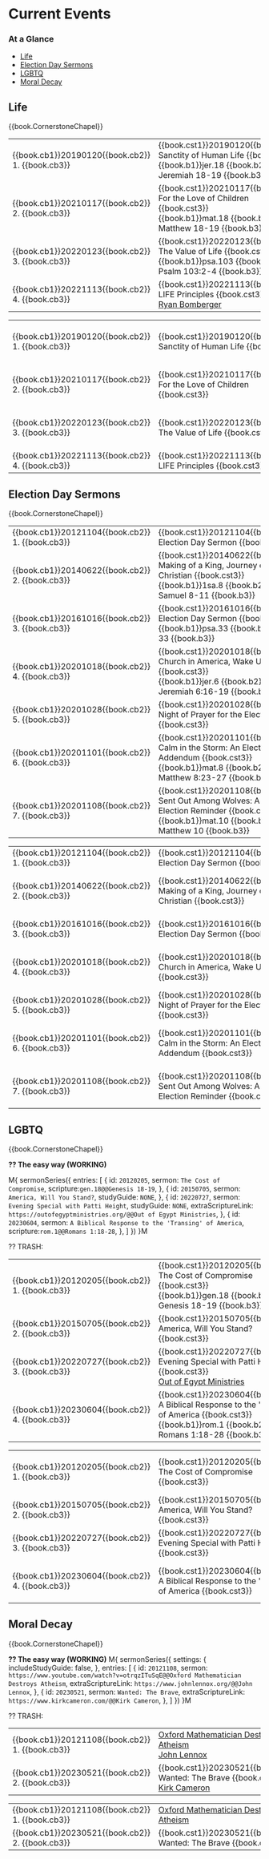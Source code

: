 # Current Events

### At a Glance

- [Life](#life)
- [Election Day Sermons](#election-day-sermons)
- [LGBTQ](#lgbtq)
- [Moral Decay](#moral-decay)

## Life

{{book.CornerstoneChapel}}

<!-- MASTER: vertical layout for "cell phone" responsive show/hide -->
<div class="phone">
<table>

<tr><td> {{book.cb1}}20190120{{book.cb2}} 1. {{book.cb3}} </td><td> {{book.cst1}}20190120{{book.cst2}} Sanctity of Human Life   {{book.cst3}} <br/> {{book.b1}}jer.18  {{book.b2}} Jeremiah 18-19 {{book.b3}}             </td><td> 01/20/2019 <br/> {{book.csg1}}20190120.pdf{{book.csg2}} </td>
<tr><td> {{book.cb1}}20210117{{book.cb2}} 2. {{book.cb3}} </td><td> {{book.cst1}}20210117{{book.cst2}} For the Love of Children {{book.cst3}} <br/> {{book.b1}}mat.18  {{book.b2}} Matthew 18-19  {{book.b3}}             </td><td> 01/17/2021 <br/> {{book.csg1}}20210117.pdf{{book.csg2}} </td>
<tr><td> {{book.cb1}}20220123{{book.cb2}} 3. {{book.cb3}} </td><td> {{book.cst1}}20220123{{book.cst2}} The Value of Life        {{book.cst3}} <br/> {{book.b1}}psa.103 {{book.b2}} Psalm 103:2-4  {{book.b3}}             </td><td> 01/23/2022 <br/>                                        </td>
<tr><td> {{book.cb1}}20221113{{book.cb2}} 4. {{book.cb3}} </td><td> {{book.cst1}}20221113{{book.cst2}} LIFE Principles          {{book.cst3}} <br/> <a href="https://RadianceFoundation.org/" target="_blank"> Ryan Bomberger</a> </td><td> 11/13/2022 <br/>                                        </td>

</table>
</div>

<!-- COPY: horizontal layout for "desktop/tablet" responsive show/hide (simply add 2 columns to header and replace TWO FROM <br/> TO </td><td> -->
<div class="desktop">
<table>

<tr><td> {{book.cb1}}20190120{{book.cb2}} 1. {{book.cb3}} </td><td> {{book.cst1}}20190120{{book.cst2}} Sanctity of Human Life   {{book.cst3}} </td><td> {{book.b1}}jer.18  {{book.b2}} Jeremiah 18-19 {{book.b3}}             </td><td> 01/20/2019 </td><td> {{book.csg1}}20190120.pdf{{book.csg2}} </td>
<tr><td> {{book.cb1}}20210117{{book.cb2}} 2. {{book.cb3}} </td><td> {{book.cst1}}20210117{{book.cst2}} For the Love of Children {{book.cst3}} </td><td> {{book.b1}}mat.18  {{book.b2}} Matthew 18-19  {{book.b3}}             </td><td> 01/17/2021 </td><td> {{book.csg1}}20210117.pdf{{book.csg2}} </td>
<tr><td> {{book.cb1}}20220123{{book.cb2}} 3. {{book.cb3}} </td><td> {{book.cst1}}20220123{{book.cst2}} The Value of Life        {{book.cst3}} </td><td> {{book.b1}}psa.103 {{book.b2}} Psalm 103:2-4  {{book.b3}}             </td><td> 01/23/2022 </td><td>                                        </td>
<tr><td> {{book.cb1}}20221113{{book.cb2}} 4. {{book.cb3}} </td><td> {{book.cst1}}20221113{{book.cst2}} LIFE Principles          {{book.cst3}} </td><td> <a href="https://RadianceFoundation.org/" target="_blank"> Ryan Bomberger</a> </td><td> 11/13/2022 </td><td>                                        </td>

</table>
</div>



## Election Day Sermons

{{book.CornerstoneChapel}}


<!-- MASTER: vertical layout for "cell phone" responsive show/hide -->
<div class="phone">
<table>

<tr><td> {{book.cb1}}20121104{{book.cb2}} 1. {{book.cb3}} </td><td> {{book.cst1}}20121104{{book.cst2}} Election Day Sermon                             {{book.cst3}} <br/>                                                                 </td><td> 11/04/2012                                              </td>
<tr><td> {{book.cb1}}20140622{{book.cb2}} 2. {{book.cb3}} </td><td> {{book.cst1}}20140622{{book.cst2}} Making of a King, Journey of a Christian        {{book.cst3}} <br/> {{book.b1}}1sa.8   {{book.b2}} 1 Samuel 8-11    {{book.b3}} </td><td> 06/22/2014 <br/> {{book.csg1}}20140622.pdf{{book.csg2}} </td>
<tr><td> {{book.cb1}}20161016{{book.cb2}} 3. {{book.cb3}} </td><td> {{book.cst1}}20161016{{book.cst2}} Election Day Sermon                             {{book.cst3}} <br/> {{book.b1}}psa.33  {{book.b2}} Psalm 33         {{book.b3}} </td><td> 10/16/2016                                              </td>
<tr><td> {{book.cb1}}20201018{{book.cb2}} 4. {{book.cb3}} </td><td> {{book.cst1}}20201018{{book.cst2}} Church in America, Wake Up!                     {{book.cst3}} <br/> {{book.b1}}jer.6   {{book.b2}} Jeremiah 6:16-19 {{book.b3}} </td><td> 10/18/2020                                              </td>
<tr><td> {{book.cb1}}20201028{{book.cb2}} 5. {{book.cb3}} </td><td> {{book.cst1}}20201028{{book.cst2}} Night of Prayer for the Elections               {{book.cst3}} <br/>                                                                 </td><td> 10/28/2020                                              </td>
<tr><td> {{book.cb1}}20201101{{book.cb2}} 6. {{book.cb3}} </td><td> {{book.cst1}}20201101{{book.cst2}} Calm in the Storm: An Election Day Addendum     {{book.cst3}} <br/> {{book.b1}}mat.8   {{book.b2}} Matthew 8:23-27  {{book.b3}} </td><td> 11/01/2020 <br/> {{book.csg1}}20201101.pdf{{book.csg2}} </td>
<tr><td> {{book.cb1}}20201108{{book.cb2}} 7. {{book.cb3}} </td><td> {{book.cst1}}20201108{{book.cst2}} Sent Out Among Wolves: A Post-Election Reminder {{book.cst3}} <br/> {{book.b1}}mat.10  {{book.b2}} Matthew 10       {{book.b3}} </td><td> 11/08/2020 <br/> {{book.csg1}}20201108.pdf{{book.csg2}} </td>

</table>
</div>

<!-- COPY: horizontal layout for "desktop/tablet" responsive show/hide (simply add 2 columns to header and replace TWO FROM <br/> TO </td><td> -->
<div class="desktop">
<table>

<tr><td> {{book.cb1}}20121104{{book.cb2}} 1. {{book.cb3}} </td><td> {{book.cst1}}20121104{{book.cst2}} Election Day Sermon                             {{book.cst3}} </td><td>                                                                 </td><td> 11/04/2012 </td><td>                                       </td>
<tr><td> {{book.cb1}}20140622{{book.cb2}} 2. {{book.cb3}} </td><td> {{book.cst1}}20140622{{book.cst2}} Making of a King, Journey of a Christian        {{book.cst3}} </td><td> {{book.b1}}1sa.8   {{book.b2}} 1 Samuel 8-11    {{book.b3}} </td><td> 06/22/2014 </td><td> {{book.csg1}}20140622.pdf{{book.csg2}} </td>
<tr><td> {{book.cb1}}20161016{{book.cb2}} 3. {{book.cb3}} </td><td> {{book.cst1}}20161016{{book.cst2}} Election Day Sermon                             {{book.cst3}} </td><td> {{book.b1}}psa.33  {{book.b2}} Psalm 33         {{book.b3}} </td><td> 10/16/2016 </td><td>                                       </td>
<tr><td> {{book.cb1}}20201018{{book.cb2}} 4. {{book.cb3}} </td><td> {{book.cst1}}20201018{{book.cst2}} Church in America, Wake Up!                     {{book.cst3}} </td><td> {{book.b1}}jer.6   {{book.b2}} Jeremiah 6:16-19 {{book.b3}} </td><td> 10/18/2020 </td><td>                                       </td>
<tr><td> {{book.cb1}}20201028{{book.cb2}} 5. {{book.cb3}} </td><td> {{book.cst1}}20201028{{book.cst2}} Night of Prayer for the Elections               {{book.cst3}} </td><td>                                                                 </td><td> 10/28/2020 </td><td>                                       </td>
<tr><td> {{book.cb1}}20201101{{book.cb2}} 6. {{book.cb3}} </td><td> {{book.cst1}}20201101{{book.cst2}} Calm in the Storm: An Election Day Addendum     {{book.cst3}} </td><td> {{book.b1}}mat.8   {{book.b2}} Matthew 8:23-27  {{book.b3}} </td><td> 11/01/2020 </td><td> {{book.csg1}}20201101.pdf{{book.csg2}} </td>
<tr><td> {{book.cb1}}20201108{{book.cb2}} 7. {{book.cb3}} </td><td> {{book.cst1}}20201108{{book.cst2}} Sent Out Among Wolves: A Post-Election Reminder {{book.cst3}} </td><td> {{book.b1}}mat.10  {{book.b2}} Matthew 10       {{book.b3}} </td><td> 11/08/2020 </td><td> {{book.csg1}}20201108.pdf{{book.csg2}} </td>

</table>
</div>


## LGBTQ

{{book.CornerstoneChapel}}

**?? The easy way (WORKING)**

M{ sermonSeries({
  entries: [
    { id: `20120205`, sermon: `The Cost of Compromise`,                           scripture:`gen.18@@Genesis 18-19`, },
    { id: `20150705`, sermon: `America, Will You Stand?`,                         studyGuide: `NONE`, },
    { id: `20220727`, sermon: `Evening Special with Patti Height`,                studyGuide: `NONE`, extraScriptureLink: `https://outofegyptministries.org/@@Out of Egypt Ministries`, },
    { id: `20230604`, sermon: `A Biblical Response to the 'Transing' of America`, scripture:`rom.1@@Romans 1:18-28`, },
  ]
}) }M

?? TRASH:
<!-- MASTER: vertical layout for "cell phone" responsive show/hide -->
<div class="phone">
<table>

<tr><td> {{book.cb1}}20120205{{book.cb2}} 1. {{book.cb3}} </td><td> {{book.cst1}}20120205{{book.cst2}} The Cost of Compromise                           {{book.cst3}} <br/> {{book.b1}}gen.18  {{book.b2}} Genesis 18-19  {{book.b3}}                        </td><td> 02/05/2012 <br/> {{book.csg1}}20120205.pdf{{book.csg2}} </td>
<tr><td> {{book.cb1}}20150705{{book.cb2}} 2. {{book.cb3}} </td><td> {{book.cst1}}20150705{{book.cst2}} America, Will You Stand?                         {{book.cst3}} <br/>                                                                                          </td><td> 07/05/2015 <br/>                                        </td>
<tr><td> {{book.cb1}}20220727{{book.cb2}} 3. {{book.cb3}} </td><td> {{book.cst1}}20220727{{book.cst2}} Evening Special with Patti Height                {{book.cst3}} <br/> <a href="https://outofegyptministries.org/" target="_blank">Out of Egypt Ministries</a>  </td><td> 07/27/2022 <br/>                                        </td>
<tr><td> {{book.cb1}}20230604{{book.cb2}} 4. {{book.cb3}} </td><td> {{book.cst1}}20230604{{book.cst2}} A Biblical Response to the 'Transing' of America {{book.cst3}} <br/> {{book.b1}}rom.1   {{book.b2}} Romans 1:18-28 {{book.b3}}                        </td><td> 06/04/2023 <br/> {{book.csg1}}20230604.pdf{{book.csg2}} </td>

</table>
</div>

<!-- COPY: horizontal layout for "desktop/tablet" responsive show/hide (simply add 2 columns to header and replace TWO FROM <br/> TO </td><td> -->
<div class="desktop">
<table>

<tr><td> {{book.cb1}}20120205{{book.cb2}} 1. {{book.cb3}} </td><td> {{book.cst1}}20120205{{book.cst2}} The Cost of Compromise                           {{book.cst3}} </td><td> {{book.b1}}gen.18  {{book.b2}} Genesis 18-19  {{book.b3}}                        </td><td> 02/05/2012 </td><td> {{book.csg1}}20120205.pdf{{book.csg2}} </td>
<tr><td> {{book.cb1}}20150705{{book.cb2}} 2. {{book.cb3}} </td><td> {{book.cst1}}20150705{{book.cst2}} America, Will You Stand?                         {{book.cst3}} </td><td>                                                                                          </td><td> 07/05/2015 </td><td>                                        </td>
<tr><td> {{book.cb1}}20220727{{book.cb2}} 3. {{book.cb3}} </td><td> {{book.cst1}}20220727{{book.cst2}} Evening Special with Patti Height                {{book.cst3}} </td><td> <a href="https://outofegyptministries.org/" target="_blank">Out of Egypt Ministries</a>  </td><td> 07/27/2022 </td><td>                                        </td>
<tr><td> {{book.cb1}}20230604{{book.cb2}} 4. {{book.cb3}} </td><td> {{book.cst1}}20230604{{book.cst2}} A Biblical Response to the 'Transing' of America {{book.cst3}} </td><td> {{book.b1}}rom.1   {{book.b2}} Romans 1:18-28 {{book.b3}}                        </td><td> 06/04/2023 </td><td> {{book.csg1}}20230604.pdf{{book.csg2}} </td>

</table>
</div>

## Moral Decay

{{book.CornerstoneChapel}}

**?? The easy way (WORKING)**
M{ sermonSeries({
  settings: {
    includeStudyGuide: false,
  },
  entries: [
    { id: `20121108`, sermon: `https://www.youtube.com/watch?v=otrqzITuSqE@@Oxford Mathematician Destroys Atheism`, extraScriptureLink: `https://www.johnlennox.org/@@John Lennox`, },
    { id: `20230521`, sermon: `Wanted: The Brave`,                                                                  extraScriptureLink: `https://www.kirkcameron.com/@@Kirk Cameron`, },
  ]
}) }M

?? TRASH:
<!-- MASTER: vertical layout for "cell phone" responsive show/hide -->
<div class="phone">
<table>

<tr><td> {{book.cb1}}20121108{{book.cb2}} 1. {{book.cb3}} </td><td> <a href="https://www.youtube.com/watch?v=otrqzITuSqE" target="_blank">Oxford Mathematician Destroys Atheism</a> <br/> <a href="https://www.johnlennox.org/" target="_blank">John Lennox</a>    </td><td> 11/08/2012 <br/> </td>
<tr><td> {{book.cb1}}20230521{{book.cb2}} 2. {{book.cb3}} </td><td> {{book.cst1}}20230521{{book.cst2}} Wanted: The Brave {{book.cst3}}                                              <br/> <a href="https://www.kirkcameron.com/" target="_blank">Kirk Cameron</a>  </td><td> 05/21/2023 <br/> </td>

</table>
</div>

<!-- COPY: horizontal layout for "desktop/tablet" responsive show/hide (simply add 2 columns to header and replace TWO FROM <br/> TO </td><td> -->
<div class="desktop">
<table>

<tr><td> {{book.cb1}}20121108{{book.cb2}} 1. {{book.cb3}} </td><td> <a href="https://www.youtube.com/watch?v=otrqzITuSqE" target="_blank">Oxford Mathematician Destroys Atheism</a> </td><td> <a href="https://www.johnlennox.org/" target="_blank">John Lennox</a>    </td><td> 11/08/2012 </td>
<tr><td> {{book.cb1}}20230521{{book.cb2}} 2. {{book.cb3}} </td><td> {{book.cst1}}20230521{{book.cst2}} Wanted: The Brave {{book.cst3}}                                              </td><td> <a href="https://www.kirkcameron.com/" target="_blank">Kirk Cameron</a>  </td><td> 05/21/2023 </td>

</table>
</div>
